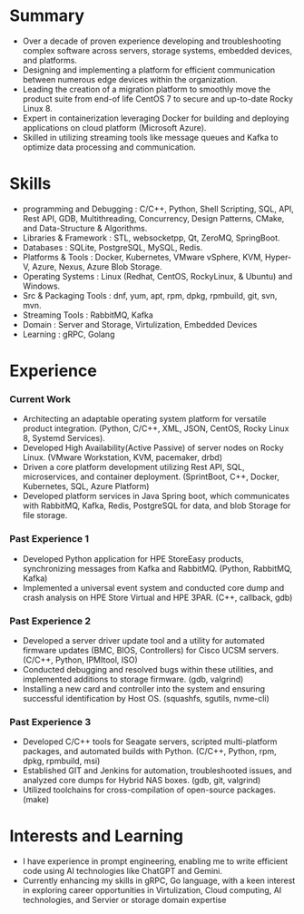 # Summary 
- Over a decade of proven experience developing and troubleshooting complex software across servers, storage systems, embedded devices, and platforms.
- Designing and implementing a platform for efficient communication between numerous edge devices within the organization.
- Leading the creation of a migration platform to smoothly move the product suite from end-of life CentOS 7 to secure and up-to-date Rocky Linux 8.
- Expert in containerization leveraging Docker for building and deploying applications on cloud platform (Microsoft Azure).
- Skilled in utilizing streaming tools like message queues and Kafka to optimize data processing and communication.

# Skills
- programming and Debugging :  C/C++, Python, Shell Scripting, SQL, API, Rest API, GDB, Multithreading, Concurrency, Design Patterns, CMake, and Data-Structure & Algorithms.                                        
- Libraries & Framework     :  STL, websocketpp, Qt, ZeroMQ, SpringBoot.
- Databases                 :  SQLite, PostgreSQL, MySQL, Redis.
- Platforms & Tools         :  Docker, Kubernetes, VMware vSphere, KVM, Hyper-V, Azure, Nexus, Azure Blob Storage. 
- Operating Systems         :  Linux (Redhat, CentOS, RockyLinux, & Ubuntu) and Windows.
- Src & Packaging Tools     :  dnf, yum, apt, rpm, dpkg, rpmbuild, git, svn, mvn.
- Streaming Tools           :  RabbitMQ, Kafka
- Domain                    :  Server and Storage, Virtulization, Embedded Devices
- Learning                  :  gRPC, Golang

# Experience
### Current Work
  - Architecting an adaptable operating system platform for versatile product integration. (Python, C/C++, XML, JSON, CentOS, Rocky Linux 8, Systemd Services).
  - Developed High Availability(Active Passive) of server nodes on Rocky Linux. (VMware Workstation, KVM, pacemaker, drbd)
  - Driven a core platform development utilizing Rest API, SQL, microservices, and container deployment. (SprintBoot, C++, Docker, Kubernetes, SQL, Azure Platform)
  - Developed platform services in Java Spring boot, which communicates with RabbitMQ, Kafka, Redis, PostgreSQL for data, and blob Storage for file storage.

### Past Experience 1
  - Developed Python application for HPE StoreEasy products, synchronizing messages from Kafka and RabbitMQ. (Python, RabbitMQ, Kafka)
  - Implemented a universal event system and conducted core dump and crash analysis on HPE Store Virtual and HPE 3PAR. (C++, callback, gdb)

### Past Experience 2
  - Developed a server driver update tool and a utility for automated firmware updates (BMC, BIOS, Controllers) for Cisco UCSM servers. (C/C++, Python, IPMItool, ISO)
  - Conducted debugging and resolved bugs within these utilities, and implemented additions to storage firmware. (gdb, valgrind)
  - Installing a new card and controller into the system and ensuring successful identification by Host OS. (squashfs, sgutils, nvme-cli)

### Past Experience 3
  - Developed C/C++ tools for Seagate servers, scripted multi-platform packages, and automated builds with Python. (C/C++, Python, rpm, dpkg, rpmbuild, msi)
  - Established GIT and Jenkins for automation, troubleshooted issues, and analyzed core dumps for Hybrid NAS boxes. (gdb, git, valgrind)
  - Utilized toolchains for cross-compilation of open-source packages. (make)

# Interests and Learning
  - I have experience in prompt engineering, enabling me to write efficient code using AI technologies like ChatGPT and Gemini.
  - Currently enhancing my skills in gRPC, Go language, with a keen interest in exploring career opportunities in Virtulization, Cloud computing, AI technologies, and Servier or storage domain expertise






